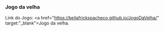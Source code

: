 ### Jogo da velha
Link do Jogo:
<a href="https://keilafrickspacheco.github.io/JogoDaVelha/" target:"_blank">Jogo da velha.</a>
